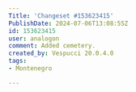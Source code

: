 ```yaml
---
Title: 'Changeset #153623415'
PublishDate: 2024-07-06T13:08:55Z
id: 153623415
user: analogon
comment: Added cemetery.
created_by: Vespucci 20.0.4.0
tags:
- Montenegro

---
```

